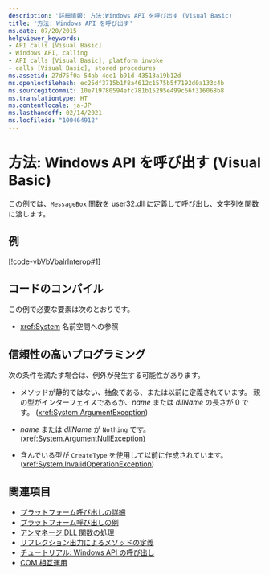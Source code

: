```yaml
---
description: '詳細情報: 方法:Windows API を呼び出す (Visual Basic)'
title: '方法: Windows API を呼び出す'
ms.date: 07/20/2015
helpviewer_keywords:
- API calls [Visual Basic]
- Windows API, calling
- API calls [Visual Basic], platform invoke
- calls [Visual Basic], stored procedures
ms.assetid: 27d75f0a-54ab-4ee1-b91d-43513a19b12d
ms.openlocfilehash: ec25df3715b1f8a4612c1575b5f7192d0a133c4b
ms.sourcegitcommit: 10e719780594efc781b15295e499c66f316068b8
ms.translationtype: HT
ms.contentlocale: ja-JP
ms.lasthandoff: 02/14/2021
ms.locfileid: "100464912"
---
```

# <a name="how-to-call-windows-apis-visual-basic"></a>方法: Windows API を呼び出す (Visual Basic)

この例では、`MessageBox` 関数を user32.dll に定義して呼び出し、文字列を関数に渡します。  
  
## <a name="example"></a>例  

 [!code-vb[VbVbalrInterop#1](~/samples/snippets/visualbasic/VS_Snippets_VBCSharp/VbVbalrInterop/VB/Class1.vb#1)]  
  
## <a name="compile-the-code"></a>コードのコンパイル  

 この例で必要な要素は次のとおりです。  
  
- <xref:System> 名前空間への参照  
  
## <a name="robust-programming"></a>信頼性の高いプログラミング  

 次の条件を満たす場合は、例外が発生する可能性があります。  
  
- メソッドが静的ではない、抽象である、または以前に定義されています。 親の型がインターフェイスであるか、*name* または *dllName* の長さが 0 です。 (<xref:System.ArgumentException>)  
  
- *name* または *dllName* が `Nothing` です。 (<xref:System.ArgumentNullException>)  
  
- 含んでいる型が `CreateType` を使用して以前に作成されています。 (<xref:System.InvalidOperationException>)  
  
## <a name="see-also"></a>関連項目

- [プラットフォーム呼び出しの詳細](../../../framework/interop/consuming-unmanaged-dll-functions.md#a-closer-look-at-platform-invoke)
- [プラットフォーム呼び出しの例](../../../framework/interop/platform-invoke-examples.md)
- [アンマネージ DLL 関数の処理](../../../framework/interop/consuming-unmanaged-dll-functions.md)
- [リフレクション出力によるメソッドの定義](/previous-versions/dotnet/netframework-4.0/w63y4d4f(v=vs.100))
- [チュートリアル: Windows API の呼び出し](walkthrough-calling-windows-apis.md)
- [COM 相互運用](index.md)
